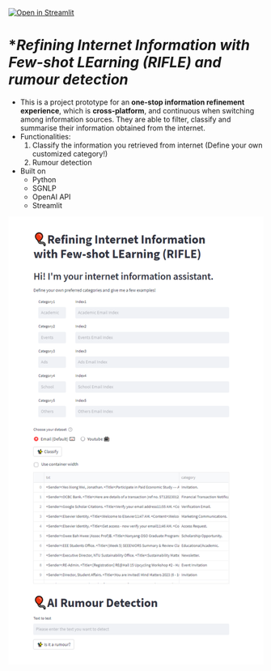 [![Open in Streamlit](https://static.streamlit.io/badges/streamlit_badge_black_white.svg)](https://share.streamlit.io/streamlit/example-app-bert-keyword-extractor/main/app.py)


# **Refining Internet Information with Few-shot LEarning (RIFLE) *and rumour detection**

- This is a project prototype for an **one-stop information refinement experience**, which is **cross-platform**, and continuous when switching among information sources. They are able to filter, classify and summarise their information obtained from the internet.
- Functionalities:
   1. Classify the information you retrieved from internet (Define your own customized category!)
   2. Rumour detection
- Built on
   - Python
   - SGNLP
   - OpenAI API
   - Streamlit


![image-20230206125223368](page_screenshot.png)

